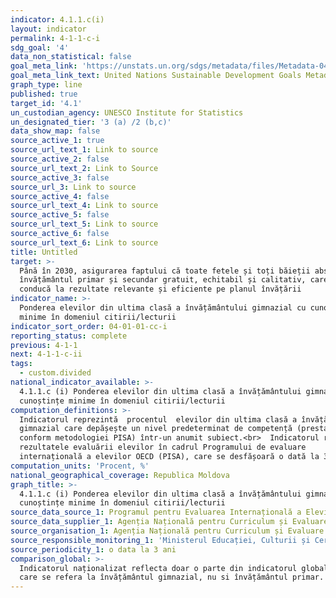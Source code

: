 ```yaml
---
indicator: 4.1.1.c(i)
layout: indicator
permalink: 4-1-1-c-i
sdg_goal: '4'
data_non_statistical: false
goal_meta_link: 'https://unstats.un.org/sdgs/metadata/files/Metadata-04-01-01.pdf'
goal_meta_link_text: United Nations Sustainable Development Goals Metadata (PDF 4.0 MB)
graph_type: line
published: true
target_id: '4.1'
un_custodian_agency: UNESCO Institute for Statistics
un_designated_tier: '3 (a) /2 (b,c)'
data_show_map: false
source_active_1: true
source_url_text_1: Link to source
source_active_2: false
source_url_text_2: Link to Source
source_active_3: false
source_url_3: Link to source
source_active_4: false
source_url_text_4: Link to source
source_active_5: false
source_url_text_5: Link to source
source_active_6: false
source_url_text_6: Link to source
title: Untitled
target: >-
  Până în 2030, asigurarea faptului că toate fetele și toți băieții absolvă
  învățământul primar și secundar gratuit, echitabil și calitativ, care să
  conducă la rezultate relevante și eficiente pe planul învățării
indicator_name: >-
  Ponderea elevilor din ultima clasă a învățământului gimnazial cu cunoștințe
  minime în domeniul citirii/lecturii
indicator_sort_order: 04-01-01-cc-i
reporting_status: complete
previous: 4-1-1
next: 4-1-1-c-ii
tags:
  - custom.divided
national_indicator_available: >-
  4.1.1.c (i) Ponderea elevilor din ultima clasă a învățământului gimnazial cu
  cunoștințe minime în domeniul citirii/lecturii
computation_definitions: >-
  Indicatorul reprezintă  procentul  elevilor din ultima clasă a învățământului
  gimnazial care depășește un nivel predeterminat de competență (prestabilit
  conform metodologiei PISA) într-un anumit subiect.<br>  Indicatorul reflectă
  rezultatele evaluării elevilor în cadrul Programului de evaluare
  internațională a elevilor OECD (PISA), care se desfășoară o dată la 3 ani.
computation_units: 'Procent, %'
national_geographical_coverage: Republica Moldova
graph_title: >-
  4.1.1.c (i) Ponderea elevilor din ultima clasă a învățământului gimnazial cu
  cunoștințe minime în domeniul citirii/lecturii
source_data_source_1: Programul pentru Evaluarea Internațională a Elevilor (PISA)
source_data_supplier_1: Agenția Națională pentru Curriculum și Evaluare
source_organisation_1: Agenția Națională pentru Curriculum și Evaluare
source_responsible_monitoring_1: 'Ministerul Educației, Culturii și Cercetării'
source_periodicity_1: o data la 3 ani
comparison_global: >-
  Indicatorul naționalizat reflecta doar o parte din indicatorul global, acea
  care se refera la învățământul gimnazial, nu si învățământul primar.
---
```

